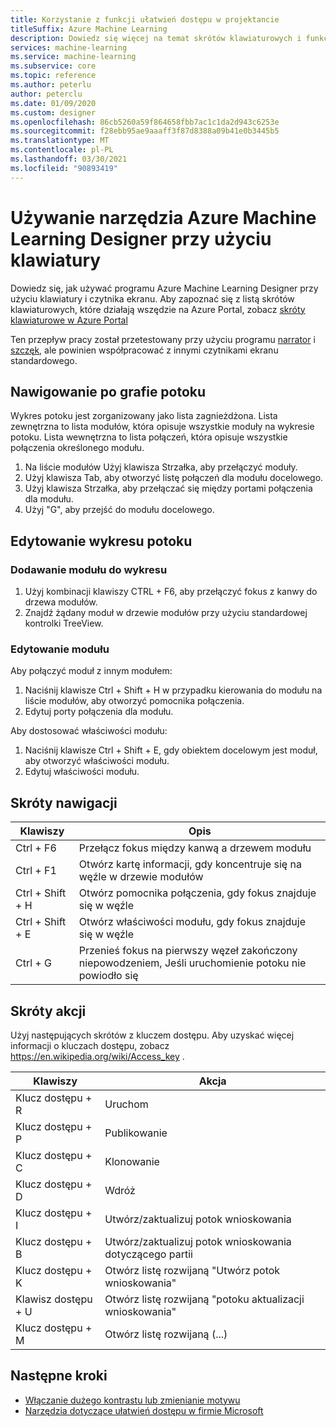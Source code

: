 ```yaml
---
title: Korzystanie z funkcji ułatwień dostępu w projektancie
titleSuffix: Azure Machine Learning
description: Dowiedz się więcej na temat skrótów klawiaturowych i funkcji ułatwień dostępu czytnika ekranu dostępnych w projektancie.
services: machine-learning
ms.service: machine-learning
ms.subservice: core
ms.topic: reference
ms.author: peterlu
author: peterclu
ms.date: 01/09/2020
ms.custom: designer
ms.openlocfilehash: 86cb5260a59f864658fbb7ac1c1da2d943c6253e
ms.sourcegitcommit: f28ebb95ae9aaaff3f87d8388a09b41e0b3445b5
ms.translationtype: MT
ms.contentlocale: pl-PL
ms.lasthandoff: 03/30/2021
ms.locfileid: "90893419"
---
```

# <a name="use-a-keyboard-to-use-azure-machine-learning-designer"></a>Używanie narzędzia Azure Machine Learning Designer przy użyciu klawiatury

Dowiedz się, jak używać programu Azure Machine Learning Designer przy użyciu klawiatury i czytnika ekranu. Aby zapoznać się z listą skrótów klawiaturowych, które działają wszędzie na Azure Portal, zobacz [skróty klawiaturowe w Azure Portal](../azure-portal/azure-portal-keyboard-shortcuts.md)

Ten przepływ pracy został przetestowany przy użyciu programu [narrator](https://support.microsoft.com/help/22798/windows-10-complete-guide-to-narrator) i [szczęk](https://www.freedomscientific.com/products/software/jaws/), ale powinien współpracować z innymi czytnikami ekranu standardowego.

## <a name="navigate-the-pipeline-graph"></a>Nawigowanie po grafie potoku

Wykres potoku jest zorganizowany jako lista zagnieżdżona. Lista zewnętrzna to lista modułów, która opisuje wszystkie moduły na wykresie potoku. Lista wewnętrzna to lista połączeń, która opisuje wszystkie połączenia określonego modułu.  

1. Na liście modułów Użyj klawisza Strzałka, aby przełączyć moduły.
1. Użyj klawisza Tab, aby otworzyć listę połączeń dla modułu docelowego.
1. Użyj klawisza Strzałka, aby przełączać się między portami połączenia dla modułu.
1. Użyj "G", aby przejść do modułu docelowego.

## <a name="edit-the-pipeline-graph"></a>Edytowanie wykresu potoku

### <a name="add-a-module-to-the-graph"></a>Dodawanie modułu do wykresu

1. Użyj kombinacji klawiszy CTRL + F6, aby przełączyć fokus z kanwy do drzewa modułów.
1. Znajdź żądany moduł w drzewie modułów przy użyciu standardowej kontrolki TreeView.

### <a name="edit-a-module"></a>Edytowanie modułu

Aby połączyć moduł z innym modułem:

1. Naciśnij klawisze Ctrl + Shift + H w przypadku kierowania do modułu na liście modułów, aby otworzyć pomocnika połączenia.
1. Edytuj porty połączenia dla modułu.

Aby dostosować właściwości modułu:

1. Naciśnij klawisze Ctrl + Shift + E, gdy obiektem docelowym jest moduł, aby otworzyć właściwości modułu.
1. Edytuj właściwości modułu.

## <a name="navigation-shortcuts"></a>Skróty nawigacji

| Klawiszy | Opis |
|-|-|
| Ctrl + F6 | Przełącz fokus między kanwą a drzewem modułu |
| Ctrl + F1   | Otwórz kartę informacji, gdy koncentruje się na węźle w drzewie modułów |
| Ctrl + Shift + H | Otwórz pomocnika połączenia, gdy fokus znajduje się w węźle |
| Ctrl + Shift + E | Otwórz właściwości modułu, gdy fokus znajduje się w węźle |
| Ctrl + G | Przenieś fokus na pierwszy węzeł zakończony niepowodzeniem, Jeśli uruchomienie potoku nie powiodło się |

## <a name="action-shortcuts"></a>Skróty akcji

Użyj następujących skrótów z kluczem dostępu. Aby uzyskać więcej informacji o kluczach dostępu, zobacz https://en.wikipedia.org/wiki/Access_key .

| Klawiszy | Akcja |
|-|-|
| Klucz dostępu + R | Uruchom |
| Klucz dostępu + P | Publikowanie |
| Klucz dostępu + C | Klonowanie |
| Klucz dostępu + D | Wdróż |
| Klucz dostępu + I | Utwórz/zaktualizuj potok wnioskowania |
| Klucz dostępu + B | Utwórz/zaktualizuj potok wnioskowania dotyczącego partii |
| Klucz dostępu + K | Otwórz listę rozwijaną "Utwórz potok wnioskowania" |
| Klawisz dostępu + U | Otwórz listę rozwijaną "potoku aktualizacji wnioskowania" |
| Klucz dostępu + M | Otwórz listę rozwijaną (...) |

## <a name="next-steps"></a>Następne kroki

- [Włączanie dużego kontrastu lub zmienianie motywu](../azure-portal/set-preferences.md#choose-a-theme-or-enable-high-contrast)
- [Narzędzia dotyczące ułatwień dostępu w firmie Microsoft](https://www.microsoft.com/accessibility)
